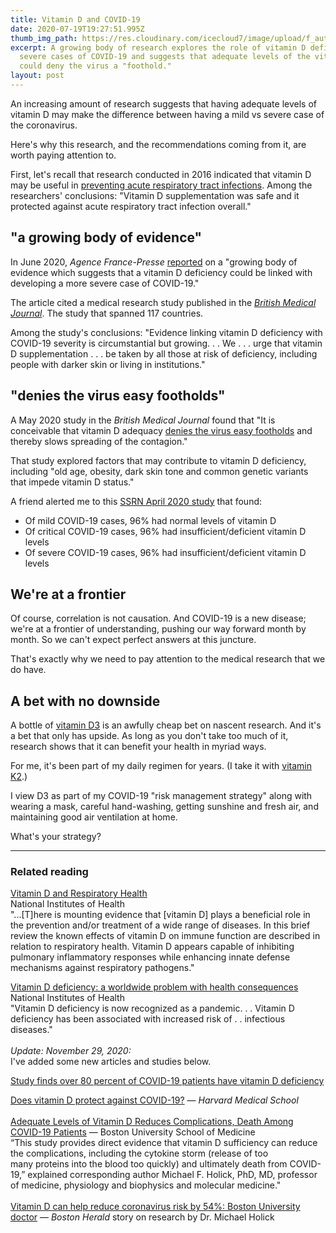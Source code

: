 ```yaml
---
title: Vitamin D and COVID-19
date: 2020-07-19T19:27:51.995Z
thumb_img_path: https://res.cloudinary.com/icecloud7/image/upload/f_auto,q_auto,w_auto/v1595193143/ruralnh/medical-researcher_pgk3jb.png
excerpt: A growing body of research explores the role of vitamin D deficiency in
  severe cases of COVID-19 and suggests that adequate levels of the vitamin
  could deny the virus a "foothold."
layout: post
---
```

An increasing amount of research suggests that having adequate levels of vitamin D may make the difference between having a mild vs severe case of the coronavirus. 

Here's why this research, and the recommendations coming from it, are worth paying attention to. 

First, let's recall that research conducted in 2016 indicated that vitamin D may be useful in <a href="https://www.bmj.com/content/356/bmj.i6583" target="blank">preventing acute respiratory tract infections</a>. Among the researchers' conclusions: "Vitamin D supplementation was safe and it protected against acute respiratory tract infection overall."

## "a growing body of evidence"

In June 2020, *Agence France-Presse* <a href="https://news.yahoo.com/amphtml/more-evidence-lack-vitamin-d-linked-covid-19-125331345.html" target="blank">reported</a> on a "growing body of evidence which suggests that a vitamin D deficiency could be linked with developing a more severe case of COVID-19." 

The article cited a medical research study published in the <a href="https://nutrition.bmj.com/content/early/2020/07/01/bmjnph-2020-000110?versioned=true" target="blank">*British Medical Journal*</a>. The study that spanned 117 countries.

Among the study's conclusions: "Evidence linking vitamin D deficiency with COVID-19 severity is circumstantial but growing. . . We . . . urge that vitamin D supplementation . . .  be taken by all those at risk of deficiency, including people with darker skin or living in institutions."

## "denies the virus easy footholds"

A May 2020 study in the *British Medical Journal* found that "It is conceivable that vitamin D adequacy <a href="https://nutrition.bmj.com/content/early/2020/05/20/bmjnph-2020-000096.full?mod=article_inline" target="blank">denies the virus easy footholds</a> and thereby slows spreading of the contagion."

That study explored factors that may contribute to vitamin D deficiency, including "old age, obesity, dark skin tone and common genetic variants that impede vitamin D status."

A friend alerted me to this <a href="https://papers.ssrn.com/sol3/papers.cfm?abstract_id=3571484" target="blank">SSRN April 2020 study</a> that found: 

* Of mild COVID-19 cases, 96% had normal levels of vitamin D 
* Of critical COVID-19 cases, 96% had insufficient/deficient vitamin D levels
* Of severe COVID-19 cases, 96% had insufficient/deficient vitamin D levels

## We're at a frontier

Of course, correlation is not causation. And COVID-19 is a new disease; we're at a frontier of understanding, pushing our way forward month by month. So we can't expect perfect answers at this juncture. 

That's exactly why we need to pay attention to the medical research that we do have. 

## A bet with no downside

A bottle of <a href="https://www.amazon.com/dp/B000VN0MSG/ref=twister_B07ZT8XF2S?_encoding=UTF8&psc=1" target="blank">vitamin D3</a> is an awfully cheap bet on nascent research. And it's a bet that only has upside. As long as you don't take too much of it, research shows that it can benefit your health in myriad ways. 

For me, it's been part of my daily regimen for years. (I take it with <a href="https://www.amazon.com/Spectrum-capsule-Soy-free-Capsules-InnovixLabs/dp/B00T8NROWM/" target="blank"> vitamin K2</a>.)  

I view D3 as part of my COVID-19 "risk management strategy" along with wearing a mask, careful hand-washing, getting sunshine and fresh air, and maintaining good air ventilation at home. 

What's your strategy? 

<hr/>

### Related reading

<a href="https://www.ncbi.nlm.nih.gov/pmc/articles/PMC2759054/" target="blank">Vitamin D and Respiratory Health</a><br/>National Institutes of Health<br/>
"...\[T]here is mounting evidence that \[vitamin D] plays a beneficial role in the prevention and/or treatment of a wide range of diseases. In this brief review the known effects of vitamin D on immune function are described in relation to respiratory health. Vitamin D appears capable of inhibiting pulmonary inflammatory responses while enhancing innate defense mechanisms against respiratory pathogens."

<a href="https://pubmed.ncbi.nlm.nih.gov/18400738/" target="blank">Vitamin D deficiency: a worldwide problem with health consequences</a><br/>National Institutes of Health<br/>
"Vitamin D deficiency is now recognized as a pandemic. . . Vitamin D deficiency has been associated with increased risk of . . infectious diseases."\
\
*Update: November 29, 2020:*\
I've added some new articles and studies below. 

<a href="https://www.endocrine.org/news-and-advocacy/news-room/2020/study-finds-over-80-percent-of-covid19-patients-have-vitamin-d-deficiency" target="blank">Study finds over 80 percent of COVID-19 patients have vitamin D deficiency</a>

<a href="https://www.health.harvard.edu/diseases-and-conditions/treatments-for-covid-19#:~:text=There%20is%20some%20evidence%20to,with%20COVID%2D19." target="blank">Does vitamin D protect against COVID-19?</a> ― *Harvard Medical School*\
\
<a href="https://www.bumc.bu.edu/busm/2020/09/25/adequate-levels-of-vitamin-d-reduces-complications-death-among-covid-19-patients/" target="blank">Adequate Levels of Vitamin D Reduces Complications, Death Among COVID-19 Patients</a> ― Boston University School of Medicine\
“This study provides direct evidence that vitamin D sufficiency can reduce the complications, including the cytokine storm (release of too many proteins into the blood too quickly) and ultimately death from COVID-19,” explained corresponding author Michael F. Holick, PhD, MD, professor of medicine, physiology and biophysics and molecular medicine."\
\
<a href="https://www.bostonherald.com/2020/09/17/vitamin-d-can-help-reduce-coronavirus-risk-by-54-boston-university-doctor/" target="blank">Vitamin D can help reduce coronavirus risk by 54%: Boston University doctor</a> ― *Boston Herald* story on research by Dr. Michael Holick
